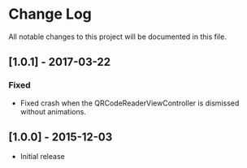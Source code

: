# Change Log
All notable changes to this project will be documented in this file.

## [1.0.1] - 2017-03-22
### Fixed
- Fixed crash when the QRCodeReaderViewController is dismissed without animations.

## [1.0.0] - 2015-12-03
- Initial release